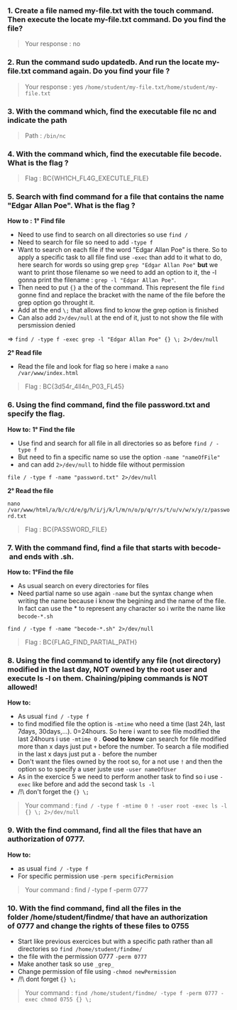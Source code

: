 ### 1. Create a file named my-file.txt with the touch command. Then execute the locate my-file.txt command. Do you find the file?
    
 > Your response : no
    
### 2. Run the command sudo updatedb. And run the locate my-file.txt command again. Do you find your file ?
    
 > Your response : yes `/home/student/my-file.txt/home/student/my-file.txt`
    
### 3. With the command which, find the executable file nc and indicate the path
    
> Path : `/bin/nc`
    
### 4. With the command which, find the executable file becode. What is the flag ?
    
> Flag : BC{WH1CH_FL4G_EXECUTLE_FILE}
    
### 5. Search with find command for a file that contains the name "Edgar Allan Poe". What is the flag ?

**How to :** 
**1° Find file**
- Need to use find to search on all directories so use `find /`
- Need to search for file so need to add `-type f`
- Want to search on each file if the word "Edgar Allan Poe" is there. So to apply a specific task to all file find use `-exec` than add to it what to do, here search for words so using grep `grep "Edgar Allan Poe"`  **but** we want to print those filename so we need to add an option to it, the -l gonna print the filename : `grep -l "Edgar Allan Poe"`.
- Then need to put `{}` a the of the command. This represent the file `find` gonne find and replace the bracket with the name of the file before the grep option go throught it.
- Add at the end `\;` that allows find to know the grep option is finished
- Can also add `2>/dev/null` at the end of it, just to not show the file with persmission denied

=> `find / -type f -exec grep -l "Edgar Allan Poe" {} \; 2>/dev/null`

 **2° Read file**
- Read the file and look for flag so here i make a `nano /var/www/index.html `

> Flag : BC{3d54r_4ll4n_P03_FL45}

### 6. Using the find command, find the file password.txt and specify the flag.
    
**How to:**
**1° Find the file**
- Use find and search for all file in all directories so as before `find / -type f`
- But need to fin a specific name so use the option `-name "nameOfFile"`
- and can add `2>/dev/null` to hidde file without permission 

 `file / -type f -name "password.txt" 2>/dev/null`

**2° Read the file**

`nano /var/www/html/a/b/c/d/e/g/h/i/j/k/l/m/n/o/p/q/r/s/t/u/v/w/x/y/z/password.txt`


> Flag : BC{PASSWORD_FILE}

### 7. With the command find, find a file that starts with becode- and ends with .sh.

**How to:**
**1°Find the file**
- As usual search on every directories for files
- Need partial name so use again `-name` but the syntax change when writing the name because i know the begining and the name of the file. In fact can use the * to represent any character so i write the name like `becode-*.sh`

 `find / -type f -name "becode-*.sh" 2>/dev/null`

> Flag : BC{FLAG_FIND_PARTIAL_PATH}


### 8. Using the find command to identify any file (not directory) modified in the last day, NOT owned by the root user and execute ls -l on them. Chaining/piping commands is NOT allowed!

**How to:**
- As usual `find / -type f`
- to find modified file the option is `-mtime` who need a time (last 24h, last 7days, 30days,...). 0=24hours.
So here i want to see file modified the last 24hours i use `-mtime 0` . 
**Good to know** can search for file modified more than x days just put `+` before the number. To search a file modified in the last x days just put a `-` before the number
- Don't want the files owned by the root so, for a not use `!` and then the option so to specify a user juste use `-user nameOfUser`
- As in the exercice 5 we need to perform another task to find so i use `-exec` like before and add the second task `ls -l`
- /!\ don't forget the `{} \;`

> Your command : `find / -type f -mtime 0 ! -user root -exec ls -l {} \; 2>/dev/null`
    
### 9. With the find command, find all the files that have an authorization of 0777.

**How to:**
- as usual `find / -type f`
- For specific permission use `-perm specificPermision`

> Your command : find / -type f -perm 0777

### 10. With the find command, find all the files in the folder /home/student/findme/ that have an authorization of 0777 and change the rights of these files to 0755
- Start like previous exercices but with a specific path rather than all directories so `find /home/student/findme/`
- the file with the permission 0777 `-perm 0777`
- Make another task so use `_grep_`
- Change permission of file using `-chmod newPermission` 
- /!\ dont forget `{} \;`

> Your command :  `find /home/student/findme/ -type f -perm 0777 -exec chmod 0755 {} \;`
